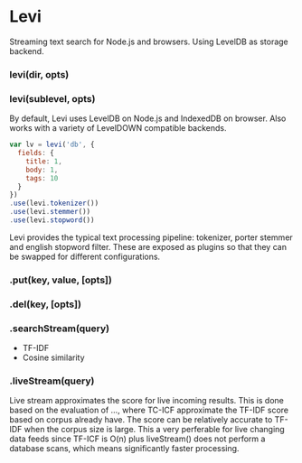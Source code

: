 # Levi

Streaming text search for Node.js and browsers. Using LevelDB as storage backend.

### levi(dir, opts)
### levi(sublevel, opts)

By default, Levi uses LevelDB on Node.js and IndexedDB on browser. Also works with a variety of LevelDOWN compatible backends.

```js
var lv = levi('db', {
  fields: {
    title: 1,
    body: 1,
    tags: 10
  }
})
.use(levi.tokenizer())
.use(levi.stemmer())
.use(levi.stopword())
```

Levi provides the typical text processing pipeline: tokenizer, porter stemmer and english stopword filter. These are exposed as plugins so that they can be swapped for different configurations.

### .put(key, value, [opts])
### .del(key, [opts])

### .searchStream(query)

* TF-IDF
* Cosine similarity

### .liveStream(query)

Live stream approximates the score for live incoming results. This is done based on the evaluation of …, where TC-ICF approximate the TF-IDF score based on  corpus already have. The score can be relatively accurate to TF-IDF when the corpus size is large. This a very perferable for live changing data feeds since TF-ICF is O(n) plus liveStream() does not perform a database scans, which means significantly faster processing.
